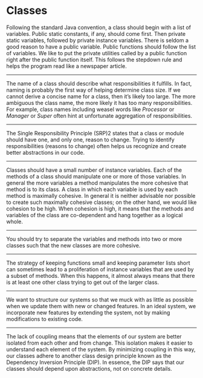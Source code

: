 # Classes

Following the standard Java convention, a class should begin with a list of variables. Public static constants, if any, should come first. Then private static variables, followed by private instance variables. There is seldom a good reason to have a public variable. Public functions should follow the list of variables. We like to put the private utilities called by a public function right after the public function itself. This follows the stepdown rule and helps the program read like a newspaper article.

***

The name of a class should describe what responsibilities it fulfills. In fact, naming is probably the first way of helping determine class size. If we cannot derive a concise name for a class, then it’s likely too large. The more ambiguous the class name, the more likely it has too many responsibilities. For example, class names including weasel words like *Processor* or *Manager* or *Super* often hint at unfortunate aggregation of responsibilities.

***

The Single Responsibility Principle (SRP)2 states that a class or module should have one, and only one, reason to change. Trying to identify responsibilities (reasons to change) often helps us recognize and create better abstractions in our code.

***

Classes should have a small number of instance variables. Each of the methods of a class should manipulate one or more of those variables. In general the more variables a method manipulates the more cohesive that method is to its class. A class in which each variable is used by each method is maximally cohesive. In general it is neither advisable nor possible to create such maximally cohesive classes; on the other hand, we would like cohesion to be high. When cohesion is high, it means that the methods and variables of the class are co-dependent and hang together as a logical whole.

***

You should try to separate the variables and methods into two or more classes such that the new classes are more cohesive.

***

The strategy of keeping functions small and keeping parameter lists short can sometimes lead to a proliferation of instance variables that are used by a subset of methods. When this happens, it almost always means that there is at least one other class trying to get out of the larger class.

***

We want to structure our systems so that we muck with as little as possible when we update them with new or changed features. In an ideal system, we incorporate new features by extending the system, not by making modifications to existing code.

***

The lack of coupling means that the elements of our system are better isolated from each other and from change. This isolation makes it easier to understand each element of the system. By minimizing coupling in this way, our classes adhere to another class design principle known as the Dependency Inversion Principle (DIP). In essence, the DIP says that our classes should depend upon abstractions, not on concrete details.